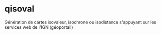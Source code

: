 # qisoval
Génération de cartes isovaleur, isochrone ou isodistance s'appuyant sur les services web de l'IGN (géoportail)

